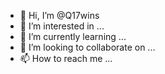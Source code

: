 - 👋 Hi, I’m @Q17wins
- 👀 I’m interested in ...
- 🌱 I’m currently learning ...
- 💞️ I’m looking to collaborate on ...
- 📫 How to reach me ...

<!---
Q17wins/Q17wins is a ✨ special ✨ repository because its `README.md` (this file) appears on your GitHub profile.
You can click the Preview link to take a look at your changes.
--->

